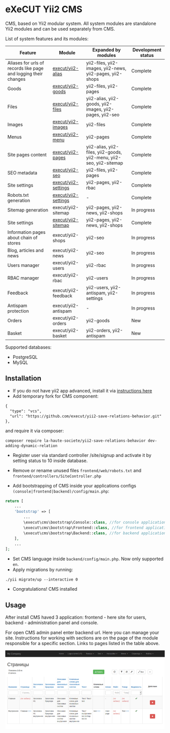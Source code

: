 # eXeCUT Yii2 CMS
CMS, based on Yii2 modular system. All system modules are standalone Yii2 modules and can be used separately from CMS.

List of system features and its modules:

Feature | Module | Expanded by modules | Development status
-------------------- | ----------- | -------------- | ------
Aliases for urls of records like page and logging their changes | [execut/yii2-alias](http://github.com/execut/yii2-alias) | yii2-files, yii2-images, yii2-news, yii2-pages, yii2-shops | Complete
Goods | [execut/yii2-goods](http://github.com/execut/yii2-goods) | yii2-files, yii2-pages | Complete
Files | [execut/yii2-files](http://github.com/execut/yii2-files) | yii2-alias, yii2-goods, yii2-images, yii2-pages, yii2-seo | Complete
Images | [execut/yii2-images](http://github.com/execut/yii2-images) | yii2-files | Complete
Menus | [execut/yii2-menu](http://github.com/execut/yii2-menu) | yii2-pages | Complete
Site pages content | [execut/yii2-pages](http://github.com/execut/yii2-pages) | yii2-alias, yii2-files, yii2-goods, yii2-menu, yii2-seo, yii2-sitemap | Complete
SEO metadata | [execut/yii2-seo](http://github.com/execut/yii2-seo) | yii2-files, yii2-pages | Complete
Site settings | [execut/yii2-settings](http://github.com/execut/yii2-settings) | yii2-pages, yii2-rbac | Complete
Robots.txt generation | [execut/yii2-settings](http://github.com/execut/yii2-robots-txt) | - | Complete
Sitemap generation | execut/yii2-sitemap | yii2-pages, yii2-news, yii2-shops | In progress
Site settings | [execut/yii2-sitemap](http://github.com/execut/yii2-sitemap) | yii2-pages, yii2-news, yii2-shops | Complete
Information pages about chain of stores | execut/yii2-shops | yii2-seo | In progress
Blog, articles and news | execut/yii2-news | yii2-seo | In progress
Users manager | execut/yii2-users | yii2-rbac | In progress
RBAC manager | execut/yii2-rbac | yii2-users | In progress
Feedback | execut/yii2-feedback | yii2-users, yii2-antispam, yii2-settings | In progress
Antispam protection | execut/yii2-antispam | - | In progress
Orders | execut/yii2-orders | yii2-goods | New
Basket | execut/yii2-basket | yii2-orders, yii2-antispam | New

Supported databases:
* PostgreSQL
* MySQL

## Installation

* If you do not have yii2 app advanced, install it via [instructions here](https://github.com/yiisoft/yii2-app-advanced/blob/master/docs/guide/start-installation.md)
* Add temporary fork for CMS component:
```
{
  "type": "vcs",
  "url": "https://github.com/execut/yii2-save-relations-behavior.git"
},
```
and require it via composer:
```
composer require la-haute-societe/yii2-save-relations-behavior dev-adding-dynamic-relation
```
* Register user via standard controller /site/signup and activate it by setting status to 10 inside database.
* Remove or rename unused files ```frontend/web/robots.txt``` and ```frontend/controllers/SiteController.php```

* Add bootstrapping of CMS inside your applications configs ```(console|frontend|backend)/config/main.php```:
```php
return [
    ...
    'bootstrap' => [
        ...
        \execut\cms\bootstrap\Console::class, //for console application
        \execut\cms\bootstrap\Frontend::class, //for frontend application
        \execut\cms\bootstrap\Backend::class, //for backend application
    ],
    ...
];
```
* Set CMS language inside ```backend/config/main.php```. Now only supported ```en```. 
* Apply migrations by running:
```ssh
./yii migrate/up --interactive 0
```
* Congratulations! CMS installed

## Usage
After install CMS haved 3 application: frontend - here site for users, backend - administration panel and console.

For open CMS admin panel enter backend url. Here you can manage your site. Instructions for working with sections are on the page of the module responsible for a specific section. Links to pages listed in the table above.

![Demo](docs/demo.png)